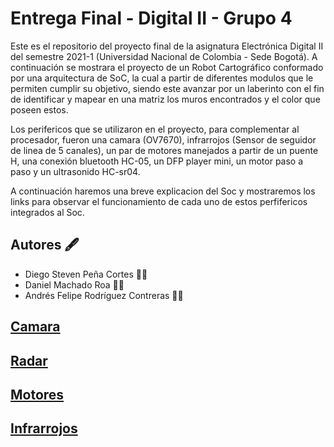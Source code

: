 # Entrega Final - Digital II - Grupo 4
Este es el repositorio del proyecto final de la asignatura Electrónica Digital II del semestre 2021-1 (Universidad Nacional de Colombia - Sede Bogotá). A continuación se mostrara el proyecto de un Robot Cartográfico conformado por una arquitectura de SoC, la cual a partir de diferentes modulos que le permiten cumplir su objetivo, siendo este avanzar por un laberinto con el fin de identificar y mapear en una matriz los muros encontrados y el color que poseen estos. 



Los perifericos que se utilizaron en el proyecto, para complementar al procesador, fueron una camara (OV7670), infrarrojos (Sensor de seguidor de linea de 5 canales), un par de motores manejados a partir de un puente H, una conexión bluetooth HC-05, un DFP player mini, un motor paso a paso y un ultrasonido HC-sr04.



A continuación haremos una breve explicacion del Soc y mostraremos los links para observar el funcionamiento de cada uno de estos perfifericos integrados al Soc.

## Autores :fountain_pen:
- Diego Steven Peña Cortes :mechanic:
- Daniel Machado Roa :technologist:
- Andrés Felipe Rodríguez Contreras :office_worker:
 
## [Camara](w07_entrega-_final-grupo14/Camara.md )
## [Radar](w07_entrega-_final-grupo14/Camara.md )
## [Motores](w07_entrega-_final-grupo14/Camara.md )
## [Infrarrojos](w07_entrega-_final-grupo14/Camara.md )

